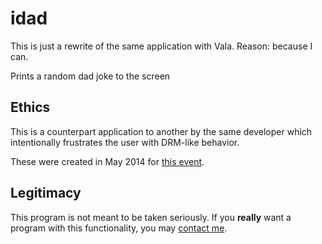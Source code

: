 idad
====

This is just a rewrite of the same application with Vala.
Reason: because I can.

Prints a random dad joke to the screen

Ethics
------

This is a counterpart application to another by the same developer which
intentionally frustrates the user with DRM-like behavior.

These were created in May 2014 for 
[this event](https://www.defectivebydesign.org/day_against_drm_2014_announcement).

Legitimacy
----------

This program is not meant to be taken seriously. If you __really__ want a 
program with this functionality, you may 
[contact me](http://mcmackins.org/contact.html).
